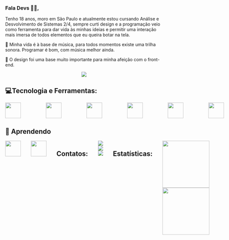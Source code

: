 ### Fala Devs 👩‍💻, 
Tenho 18 anos, moro em São Paulo e atualmente estou cursando Análise e Desvolvimento de Sistemas 2/4,
sempre curti design e a programação veio como ferramenta para dar vida às minhas ideias e permitir uma interação mais imersa de todos elementos que eu queira botar na tela.

🎸 Minha vida é à base de música, para todos momentos existe uma trilha sonora. Programar é bom, com música melhor ainda.

🎨 O design foi uma base muito importante para minha afeição com o front-end.

<div style="width: 100%; text-align: center;">
  <img src="https://readyplayerme-photobooth.s3.amazonaws.com/63f156f63cade24b0334e53f/wZDkCN.jpeg">
</div>

## 💻Tecnologia e Ferramentas:
<div style="display: flex; gap: 5rem;">
  <img width="50px" src="https://cdn.jsdelivr.net/gh/devicons/devicon/icons/html5/html5-original.svg" />
  <img width="50px" src="https://cdn.jsdelivr.net/gh/devicons/devicon/icons/css3/css3-original.svg" />
  <img width="50px" src="https://cdn.jsdelivr.net/gh/devicons/devicon/icons/javascript/javascript-plain.svg" />
  <img width="50px"src="https://cdn.jsdelivr.net/gh/devicons/devicon/icons/vscode/vscode-original.svg" />
  <img width="50px" src="https://cdn.jsdelivr.net/gh/devicons/devicon/icons/figma/figma-original.svg" />
  <img width="50px" src="https://cdn.jsdelivr.net/gh/devicons/devicon/icons/photoshop/photoshop-plain.svg" />
  <img width="50px" src="https://cdn.jsdelivr.net/gh/devicons/devicon/icons/illustrator/illustrator-plain.svg" />
</div>

## 🔎 Aprendendo
<div style="display: flex; gap: 2rem;">
<img width="50px" src="https://cdn.jsdelivr.net/gh/devicons/devicon/icons/angularjs/angularjs-plain.svg" />
<img width="50px" src="https://cdn.jsdelivr.net/gh/devicons/devicon/icons/java/java-plain.svg" />    
  
## Contatos:
<div>
<a href="https://instagram.com/malasarts.png" target="_blank"><img src="https://img.shields.io/badge/-Instagram-%23E4405F?style=for-the-badge&logo=instagram&logoColor=white" target="_blank"></a>
<a href = "mailto:contato@carlosruanro@gmail.com"><img src="https://img.shields.io/badge/Gmail-D14836?style=for-the-badge&logo=gmail&logoColor=white" target="_blank"></a>
<a href="https://www.linkedin.com/in/ruan-c-rodrigues-9b3276236/" target="_blank"><img src="https://img.shields.io/badge/-LinkedIn-%230077B5?style=for-the-badge&logo=linkedin&logoColor=white" target="_blank"></a>   
</div>
  
## Estatísticas:
<div style="display: flex>
  <a href="https://github.com/helloWorldRuan">
  <img height="150em" src="https://github-readme-stats.vercel.app/api/top-langs/?username=helloWorldRuan&layout=compact&langs_count=7&theme=dracula"/>
  <img height="150em" src="https://github-readme-stats.vercel.app/api?username=helloWorldRuan&show_icons=true&theme=dracula&include_all_commits=true&count_private=true"/>
</div>
